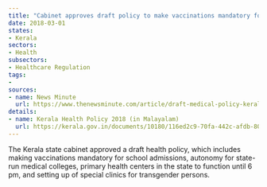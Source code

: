 ```yaml
---
title: "Cabinet approves draft policy to make vaccinations mandatory for different public bodies"
date: 2018-03-01
states:
- Kerala
sectors:
- Health
subsectors:
- Healthcare Regulation
tags:
- 
sources:
- name: News Minute
  url: https://www.thenewsminute.com/article/draft-medical-policy-kerala-makes-vaccinations-compulsory-school-admissions-76765'
details:
- name: Kerala Health Policy 2018 (in Malayalam)
  url: https://kerala.gov.in/documents/10180/116ed2c9-70fa-442c-afdb-80bae6f00a4f
---
```


The Kerala state cabinet approved a draft health policy, which includes making vaccinations mandatory for school admissions, autonomy for state-run medical colleges, primary health centers in the state to function until 6 pm, and setting up of special clinics for transgender persons.
